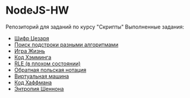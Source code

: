# NodeJS-HW
Репозиторий для заданий по курсу "Скрипты"
Выполненные задания:
- [Шифр Цезаря](https://github.com/SamuraJey/NodeJS-HW/tree/main/Caesar)
- [Поиск подстроки разными алгоритмами](https://github.com/SamuraJey/NodeJS-HW/tree/main/Find%20substring%20in%20string)
- [Игра Жизнь](https://github.com/SamuraJey/NodeJS-HW/tree/main/GameOfLife)
- [Код Хэмминга](https://github.com/SamuraJey/NodeJS-HW/tree/main/Hamming)
- [RLE (в плохом состоянии)](https://github.com/SamuraJey/NodeJS-HW/tree/main/RLE)
- [Обратная польская нотация](https://github.com/SamuraJey/NodeJS-HW/tree/main/Reverse%20Polish%20Notation)
- [Виртуальная машина](https://github.com/SamuraJey/NodeJS-HW/tree/main/Virtual%20Machine)
- [Код Хаффмана](https://github.com/SamuraJey/NodeJS-HW/tree/main/huffman)
- [Энтропия Шеннона](https://github.com/SamuraJey/NodeJS-HW/tree/main/shennon)